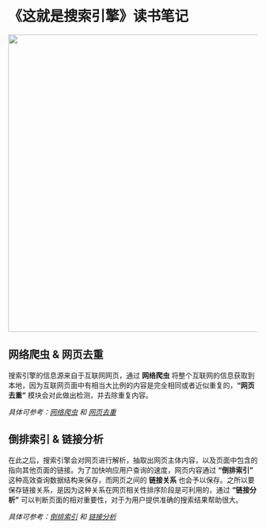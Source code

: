 # 《这就是搜索引擎》读书笔记

<div align="center">    
    <img src="http://assets.processon.com/chart_image/5dc246a4e4b0ea86c4236b8b.png?_=1573034183245" height=600px />
</div>

## 网络爬虫 & 网页去重

搜索引擎的信息源来自于互联网网页，通过 **网络爬虫** 将整个互联网的信息获取到本地，因为互联网页面中有相当大比例的内容是完全相同或者近似重复的，**“网页去重”** 模块会对此做出检测，并去除重复内容。

*具体可参考：[网络爬虫](./网络爬虫) 和 [网页去重](./网页去重)*

## 倒排索引 & 链接分析

在此之后，搜索引擎会对网页进行解析，抽取出网页主体内容，以及页面中包含的指向其他页面的链接。为了加快响应用户查询的速度，网页内容通过 **“倒排索引”** 这种高效查询数据结构来保存，而网页之间的 **链接关系** 也会予以保存。之所以要保存链接关系，是因为这种关系在网页相关性排序阶段是可利用的，通过 **“链接分析”** 可以判断页面的相对重要性，对于为用户提供准确的搜索结果帮助很大。

*具体可参考：[倒排索引](./倒排索引) 和 [链接分析](./链接分析)*